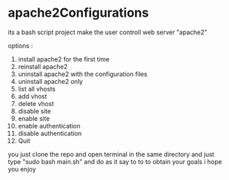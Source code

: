# apache2Configurations

its a bash script project make the user controll web server "apache2"

options :

1) install apache2 for the first time                
2) reinstall apache2                                 
3) uninstall apache2 with the configuration files    
4) uninstall apache2 only                          
5) list all vhosts                                  
6) add vhost
7) delete vhost
8) disable site
9) enable site
10) enable authentication
11) disable authentication
12) Quit                                      

you just clone the repo and open terminal in the same directory and just type "sudo bash main.sh"
and do as it say to to to obtain your goals 
i hope you enjoy 
